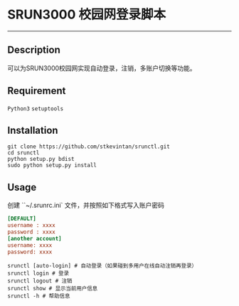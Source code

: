 # SRUN3000 校园网登录脚本
---
## Description

可以为SRUN3000校园网实现自动登录，注销，多账户切换等功能。

## Requirement
`Python3` 
`setuptools`

## Installation
```shell
git clone https://github.com/stkevintan/srunctl.git
cd srunctl
python setup.py bdist
sudo python setup.py install
```
## Usage
创建 ``~/.srunrc.ini` 文件，并按照如下格式写入账户密码
```ini
[DEFAULT]
username : xxxx
password : xxxx 
[another account]
username: xxxx
password: xxxx
```

```shell
srunctl [auto-login] # 自动登录（如果碰到多用户在线自动注销再登录）
srunctl login # 登录
srunctl logout # 注销
srunctl show # 显示当前用户信息
srunctl -h # 帮助信息
```
